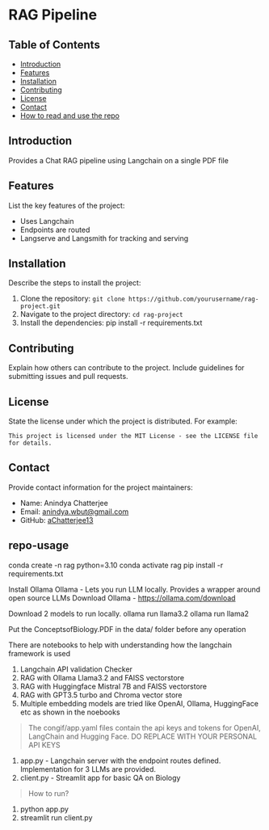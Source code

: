 # RAG Pipeline

## Table of Contents
- [Introduction](#introduction)
- [Features](#features)
- [Installation](#installation)
- [Contributing](#contributing)
- [License](#license)
- [Contact](#contact)
- [How to read and use the repo](#repo-usage)

## Introduction
Provides a Chat RAG pipeline using Langchain on a single PDF file

## Features
List the key features of the project:
- Uses Langchain
- Endpoints are routed
- Langserve and Langsmith for tracking and serving

## Installation
Describe the steps to install the project:
1. Clone the repository: `git clone https://github.com/yourusername/rag-project.git`
2. Navigate to the project directory: `cd rag-project`
3. Install the dependencies: pip install -r requirements.txt

## Contributing
Explain how others can contribute to the project. Include guidelines for submitting issues and pull requests.

## License
State the license under which the project is distributed. For example:
```
This project is licensed under the MIT License - see the LICENSE file for details.
```

## Contact
Provide contact information for the project maintainers:
- Name: Anindya Chatterjee
- Email: anindya.wbut@gmail.com
- GitHub: [aChatterjee13](https://github.com/aChatterjee13)

## repo-usage

conda create -n rag python=3.10
conda activate rag
pip install -r requirements.txt

Install Ollama
Ollama - Lets you run LLM locally. Provides a wrapper around open source LLMs
Download Ollama - https://ollama.com/download

Download 2 models to run locally.
ollama run llama3.2
ollama run llama2

Put the ConceptsofBiology.PDF in the data/ folder before any operation

There are notebooks to help with understanding how the langchain framework is used
1. Langchain API validation Checker
2. RAG with Ollama Llama3.2 and FAISS vectorstore
3. RAG with Huggingface Mistral 7B and FAISS vectorstore
4. RAG with GPT3.5 turbo and Chroma vector store
5. Multiple embedding models are tried like OpenAI, Ollama, HuggingFace etc as shown in the noebooks

> The congif/app.yaml files contain the api keys and tokens for OpenAI, LangChain and Hugging Face. DO REPLACE WITH YOUR PERSONAL API KEYS

1. app.py - Langchain server with the endpoint routes defined. Implementation for 3 LLMs are provided.
2. client.py - Streamlit app for basic QA on Biology

> How to run?
1. python app.py 
2. streamlit run client.py
